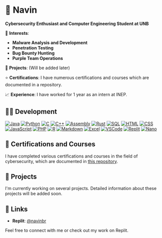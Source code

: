 # 💬 Navin

**Cybersecurity Enthusiast and Computer Engineering Student at UNB**

🌱 **Interests**:

- **Malware Analysis and Development**
- **Penetration Testing**
- **Bug Bounty Hunting**
- **Purple Team Operations**

📝 **Projects**: (Will be added later)

⭐ **Certifications**: I have numerous certifications and courses which are documented in a repository.

📈 **Experience**: I have worked for 1 year as an intern at INEP.

## 👨‍💻 Development

[![Java](https://skillicons.dev/icons?i=java)](https://skillicons.dev)
[![Python](https://skillicons.dev/icons?i=python)](https://skillicons.dev)
[![C](https://skillicons.dev/icons?i=c)](https://skillicons.dev)
[![C++](https://skillicons.dev/icons?i=cpp)](https://skillicons.dev)
[![Assembly](https://skillicons.dev/icons?i=assembly)](https://skillicons.dev)
[![Rust](https://skillicons.dev/icons?i=rust)](https://skillicons.dev)
[![SQL](https://skillicons.dev/icons?i=sql)](https://skillicons.dev)
[![HTML](https://skillicons.dev/icons?i=html)](https://skillicons.dev)
[![CSS](https://skillicons.dev/icons?i=css)](https://skillicons.dev)
[![JavaScript](https://skillicons.dev/icons?i=js)](https://skillicons.dev)
[![PHP](https://skillicons.dev/icons?i=php)](https://skillicons.dev)
[![R](https://skillicons.dev/icons?i=r)](https://skillicons.dev)
[![Markdown](https://skillicons.dev/icons?i=md)](https://skillicons.dev)
[![Excel](https://skillicons.dev/icons?i=excel)](https://skillicons.dev)
[![VSCode](https://skillicons.dev/icons?i=vscode)](https://skillicons.dev)
[![Replit](https://skillicons.dev/icons?i=replit)](https://skillicons.dev)
[![Nano](https://skillicons.dev/icons?i=nano)](https://skillicons.dev)

## 🏅 Certifications and Courses

I have completed various certifications and courses in the field of cybersecurity, which are documented in [this repository](https://github.com/naviNBRuas/certificateRepo).

## 🚀 Projects

I'm currently working on several projects. Detailed information about these projects will be added soon.

## 🔗 Links

- **Replit**: [@navinbr](https://replit.com/@navinbr)

Feel free to connect with me or check out my work on Replit.
